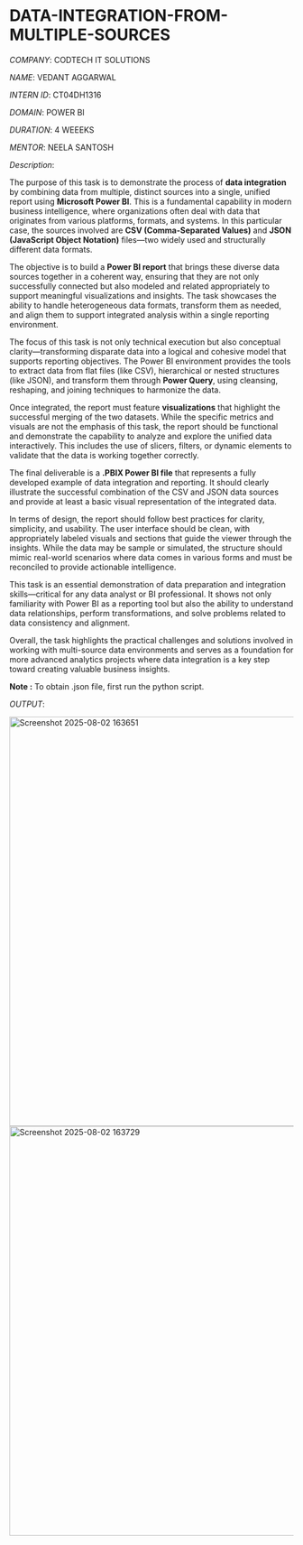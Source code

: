 # DATA-INTEGRATION-FROM-MULTIPLE-SOURCES

*COMPANY*: CODTECH IT SOLUTIONS

*NAME*: VEDANT AGGARWAL

*INTERN ID*: CT04DH1316

*DOMAIN*: POWER BI

*DURATION*: 4 WEEEKS

*MENTOR*: NEELA SANTOSH

*Description*:

The purpose of this task is to demonstrate the process of **data integration** by combining data from multiple, distinct sources into a single, unified report using **Microsoft Power BI**. This is a fundamental capability in modern business intelligence, where organizations often deal with data that originates from various platforms, formats, and systems. In this particular case, the sources involved are **CSV (Comma-Separated Values)** and **JSON (JavaScript Object Notation)** files—two widely used and structurally different data formats.

The objective is to build a **Power BI report** that brings these diverse data sources together in a coherent way, ensuring that they are not only successfully connected but also modeled and related appropriately to support meaningful visualizations and insights. The task showcases the ability to handle heterogeneous data formats, transform them as needed, and align them to support integrated analysis within a single reporting environment.

The focus of this task is not only technical execution but also conceptual clarity—transforming disparate data into a logical and cohesive model that supports reporting objectives. The Power BI environment provides the tools to extract data from flat files (like CSV), hierarchical or nested structures (like JSON), and transform them through **Power Query**, using cleansing, reshaping, and joining techniques to harmonize the data.

Once integrated, the report must feature **visualizations** that highlight the successful merging of the two datasets. While the specific metrics and visuals are not the emphasis of this task, the report should be functional and demonstrate the capability to analyze and explore the unified data interactively. This includes the use of slicers, filters, or dynamic elements to validate that the data is working together correctly.

The final deliverable is a **.PBIX Power BI file** that represents a fully developed example of data integration and reporting. It should clearly illustrate the successful combination of the CSV and JSON data sources and provide at least a basic visual representation of the integrated data.

In terms of design, the report should follow best practices for clarity, simplicity, and usability. The user interface should be clean, with appropriately labeled visuals and sections that guide the viewer through the insights. While the data may be sample or simulated, the structure should mimic real-world scenarios where data comes in various forms and must be reconciled to provide actionable intelligence.

This task is an essential demonstration of data preparation and integration skills—critical for any data analyst or BI professional. It shows not only familiarity with Power BI as a reporting tool but also the ability to understand data relationships, perform transformations, and solve problems related to data consistency and alignment.

Overall, the task highlights the practical challenges and solutions involved in working with multi-source data environments and serves as a foundation for more advanced analytics projects where data integration is a key step toward creating valuable business insights.

**Note :** To obtain .json file, first run the python script.

*OUTPUT*:

<img width="1286" height="726" alt="Screenshot 2025-08-02 163651" src="https://github.com/user-attachments/assets/da3f110b-f824-4c53-b679-338755671a41" />

<img width="1286" height="726" alt="Screenshot 2025-08-02 163729" src="https://github.com/user-attachments/assets/6008144f-67d5-4432-af7c-c0ba666f8be8" />
